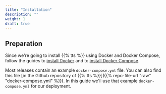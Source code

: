 ```yaml
---
title: "Installation"
description: ""
weight: 1
draft: true
---
```


## Preparation

Since we're going to install {{% tts %}} using Docker and Docker Compose, follow the guides to [install Docker](https://docs.docker.com/install/#supported-platforms) and to [install Docker Compose](https://docs.docker.com/compose/install/#install-compose).

Most releases contain an example `docker-compose.yml` file. You can also find this file [in the Github repository of {{% tts %}}]({{% repo-file-url "raw" "docker-compose.yml" %}}). In this guide we'll use that example `docker-compose.yml` for our deployment.
